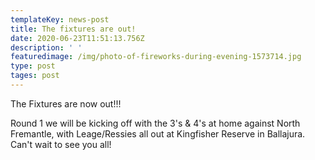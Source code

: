 ```yaml
---
templateKey: news-post
title: The fixtures are out!
date: 2020-06-23T11:51:13.756Z
description: ' '
featuredimage: /img/photo-of-fireworks-during-evening-1573714.jpg
type: post
tages: post
---
```

The Fixtures are now out!!!

Round 1 we will be kicking off with the 3's & 4's at home against North Fremantle, with Leage/Ressies all out at Kingfisher Reserve in Ballajura. Can't wait to see you all!

